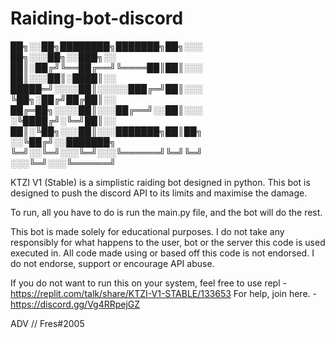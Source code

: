 # Raiding-bot-discord

██╗░░██╗████████╗███████╗██╗░░░  ██╗░░░██╗░░███╗░░
██║░██╔╝╚══██╔══╝╚════██║██║░░░  ██║░░░██║░████║░░
█████═╝░░░░██║░░░░░███╔═╝██║░░░  ╚██╗░██╔╝██╔██║░░
██╔═██╗░░░░██║░░░██╔══╝░░██║░░░  ░╚████╔╝░╚═╝██║░░
██║░╚██╗░░░██║░░░███████╗██║██╗  ░░╚██╔╝░░███████╗
╚═╝░░╚═╝░░░╚═╝░░░╚══════╝╚═╝╚═╝  ░░░╚═╝░░░╚══════╝

KTZI V1 (Stable) is a simplistic raiding bot designed in python.
This bot is designed to push the discord API to its limits and maximise the damage.

To run, all you have to do is run the main.py file, and the bot will do the rest.


This bot is made solely for educational purposes. I do not take any responsibly for what happens to the user, bot or the server this code is used executed in. 
All code made using or based off this code is not endorsed. 
I do not endorse, support or encourage API abuse. 

If you do not want to run this on your system, feel free to use repl - https://replit.com/talk/share/KTZI-V1-STABLE/133653
For help, join here. - https://discord.gg/Vg4RRpejGZ

ADV // Fres#2005

